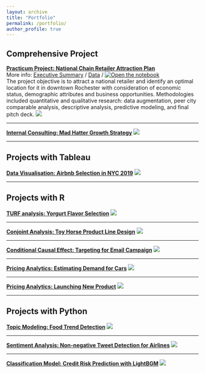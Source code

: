 ```yaml
---
layout: archive
title: "Portfolio"
permalink: /portfolio/
author_profile: true
---
```


## Comprehensive Project
[**Practicum Project: National Chain Retailer Attraction Plan**](/files/COR_Final%20Pitch%20Deck.pdf)<br/>
More info: [Executive Summary](/files/COR_Executive%20Summary.pdf) / [Data](/files/Data.zip) / 
[![Open the notebook](https://img.shields.io/badge/Jupyter-OPen_the_Notebook-9cf?logo=Jupyter)](/files/COR_City%20of%20Rochester%20Codebook.html)<br/>
The project objective is to attract a national retailer and identify an optimal location for it in downtown Rochester with consideration of economic status, demographic attributes and business opportunities. Methodologies included quantitative and qualitative research: data augmentation, peer city comparable analysis, descriptive analysis, predictive modeling, and final pitch deck.
![](/images/SlideOverview.png)

---

[**Internal Consulting: Mad Hatter Growth Strategy**](/files/Mad%20Hatter%20Growth%20Strategy.pdf)
![](/images/Mad%20Hatter%20Growth%20Strategy.jpg)

---

## Projects with Tableau

[**Data Visualisation: Airbnb Selection in NYC 2019**](/files/Airbnb%20Selection%20in%20NYC_Susie%20Tao.pdf)
![](/images/Airbnb%20Selection%20in%20NYC.png)

---

## Projects with R

[**TURF analysis: Yorgurt Flavor Selection**](/files/Yogurt%20Flavor%20Selection.html)
![](/images/Yogurt%20Flavor%20Selection.png)

---
[**Conjoint Analysis: Toy Horse Product Line Design**](/files/Toy%20Horse%20Product%20Line%20Design.html)
![](/images/Toy%20Horse%20Product%20Line%20Design.png)

---
[**Conditional Causal Effect: Targeting for Email Campaign**](/files/Targeting%20For%20Email%20Campaign.pdf)
![](/images/Targeting%20For%20Email%20Campaign.png)

---

[**Pricing Analytics: Estimating Demand for Cars**](/files/Estimating%20Demand%20for%20Cars.pdf)
![](/images/Estimating%20Demand%20for%20Cars.png)

---

[**Pricing Analytics: Launching New Product**](/files/Launching%20New%20Product.pdf)
![](/images/Launching%20New%20Product.png)

---

## Projects with Python

[**Topic Modeling: Food Trend Detection**](/files/Food%20Trend%20Detection.html)
![](/images/Food%20Trend%20Detection.png)

---

[**Sentiment Analysis: Non-negative Tweet Detection for Airlines**](/files/Non-negative%20Tweet%20Detection%20For%20Airlines.html)
![](/images/Non-negative%20Tweet%20Detection%20For%20Airlines.png)

---

[**Classification Model: Credit Risk Prediction with LightBGM**](/files/Credit%20Risk%20Prediction%20with%20LightBGM.pdf)
![](/images/Credit%20Risk%20Prediction%20with%20LightBGM_1.png)


